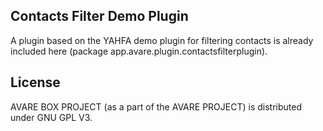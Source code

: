 Contacts Filter Demo Plugin
--------------------------

A plugin based on the YAHFA demo plugin for filtering contacts is already included here (package app.avare.plugin.contactsfilterplugin).

## License

AVARE BOX PROJECT (as a part of the AVARE PROJECT) is distributed under GNU GPL V3.